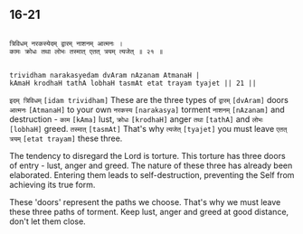 ## 16-21


```shloka-sa

त्रिविधम् नरकस्येदम् द्वारम् नाशनम् आत्मनः ।
कामः क्रोधः तथा लोभः तस्मात् एतत् त्रयम् त्यजेत् ॥ २१ ॥

```
```shloka-sa-hk

trividham narakasyedam dvAram nAzanam AtmanaH |
kAmaH krodhaH tathA lobhaH tasmAt etat trayam tyajet || 21 ||

```
`इदम् त्रिविधम्` `[idam trividham]` These are the three types of `द्वारम्` `[dvAram]` doors `आत्मनः` `[AtmanaH]` to your own `नरकस्य` `[narakasya]` torment `नाशनम्` `[nAzanam]` and destruction - `काम` `[kAma]` lust, `क्रोधः` `[krodhaH]` anger `तथा` `[tathA]` and `लोभः` `[lobhaH]` greed. `तस्मात्` `[tasmAt]` That's why `त्यजेत्` `[tyajet]` you must leave `एतत् त्रयम्` `[etat trayam]` these three.

The tendency to disregard the Lord is torture. This torture has three doors of entry - lust, anger and greed. The nature of these three has already been elaborated. Entering them leads to self-destruction, preventing the Self from achieving its true form. 




These 'doors' represent the paths we choose. That's why we must leave these three paths of torment. Keep lust, anger and greed at good distance, don't let them close.


